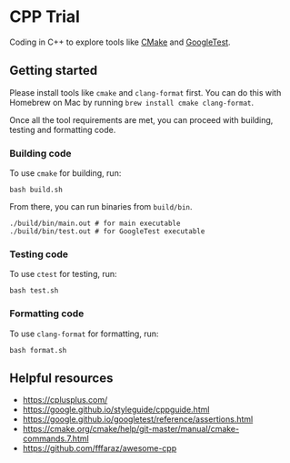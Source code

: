 # CPP Trial

Coding in C++ to explore tools like [CMake](https://cmake.org/) and [GoogleTest](https://google.github.io/googletest/).

## Getting started

Please install tools like `cmake` and `clang-format` first. You can do this with Homebrew on Mac by running `brew install cmake clang-format`.

Once all the tool requirements are met, you can proceed with building, testing and formatting code.

### Building code

To use `cmake` for building, run:

```shell
bash build.sh
```

From there, you can run binaries from `build/bin`.

```shell
./build/bin/main.out # for main executable
./build/bin/test.out # for GoogleTest executable
```

### Testing code

To use `ctest` for testing, run:

```shell
bash test.sh
```

### Formatting code

To use `clang-format` for formatting, run:

```shell
bash format.sh
```

## Helpful resources

- https://cplusplus.com/
- https://google.github.io/styleguide/cppguide.html
- https://google.github.io/googletest/reference/assertions.html
- https://cmake.org/cmake/help/git-master/manual/cmake-commands.7.html
- https://github.com/fffaraz/awesome-cpp
